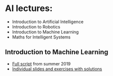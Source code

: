 # AI lectures:

* Introduction to Artificial Intelligence
* Introduction to Robotics
* Introduction to Machine Learning
* Maths for Intelligent Systems

## Introduction to Machine Learning

* [Full script](releases/download/v0.1/script.pdf) from summer 2019
* [Individual slides and exercises with solutions](releases/tag/v0.1)

